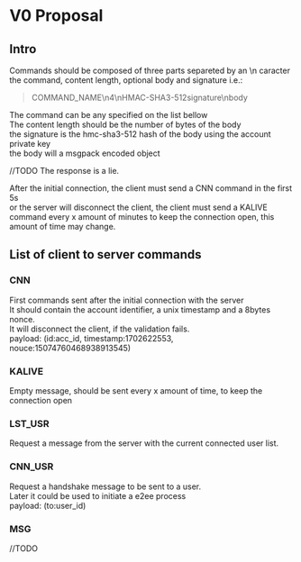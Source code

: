# V0 Proposal

## Intro

Commands should be composed of three parts separeted by an \n caracter 
the command, content length, optional body and signature i.e.:  
> COMMAND_NAME\n4\nHMAC-SHA3-512signature\nbody 

The command can be any specified on the list bellow  
The content length should be the number of bytes of the body  
the signature is the hmc-sha3-512 hash of the body using the account private key  
the body will a msgpack encoded object  

//TODO The response is a lie.

After the initial connection, the client must send a CNN command in the first 5s  
or the server will disconnect the client, the client must send a KALIVE command every x amount of minutes
to keep the connection open, this amount of time may change.

## List of client to server commands

### CNN

First commands sent after the initial connection with the server  
It should contain the account identifier, a unix timestamp and a 8bytes nonce.  
It will disconnect the client, if the validation fails.  
payload: (id:acc_id, timestamp:1702622553, nouce:15074760468938913545)

### KALIVE

Empty message, should be sent every x amount of time, to keep the connection open

### LST_USR

Request a message from the server with the current connected user list.

### CNN_USR

Request a handshake message to be sent to a user.  
Later it could be used to initiate a e2ee process  
payload: (to:user_id)

### MSG

//TODO
